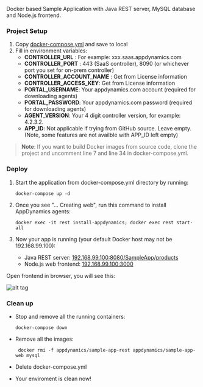 Docker based Sample Application with Java REST server, MySQL database and Node.js frontend.

### Project Setup
1. Copy [docker-compose.yml](https://github.com/Appdynamics/SampleApp/blob/master/docker-compose.yml) and save to local
2. Fill in environment variables:
     - **CONTROLLER_URL**  :  For example: xxx.saas.appdynamics.com
     - **CONTROLLER_PORT** : 443 (SaaS controller), 8090 (or whichever port you set for on-prem controller)
     - **CONTROLLER_ACCOUNT_NAME** : Get from License information
     - **CONTROLLER_ACCESS_KEY**: Get from License information
     - **PORTAL_USERNAME**: Your appdynamics.com account (required for downloading agents)
     - **PORTAL_PASSWORD**: Your appdynamics.com password (required for downloading agents)
     - **AGENT_VERSION**: Your 4 digit controller version, for example: 4.2.3.2.
     - **APP_ID**: Not applicable if trying from GitHub source. Leave empty. (Note, some features are not availble with APP_ID left empty)

> **Note**: If you want to build Docker images from source code, clone the project and uncomment line 7 and line 34 in docker-compose.yml.

### Deploy

1. Start the application from docker-compose.yml directory by running: 

    ```docker-compose up -d``` 
2. Once you see "... Creating web", run this command to install AppDynamics agents:

    ```docker exec -it rest install-appdynamics; docker exec rest start-all```
3. Now your app is running (your default Docker host may not be 192.168.99.100):
    * Java REST server: [192.168.99.100:8080/SampleApp/products](http://192.168.99.100:8080/SampleApp/products)
    * Node.js web frontend: [192.168.99.100:3000](http://192.168.99.100:3000/#)

Open frontend in browser, you will see this:

![alt tag](https://github.com/Appdynamics/SampleApp/blob/master/web/src/public/img/sampleapp.png)
### Clean up
* Stop and remove all the running containers: 
 
    ```docker-compose down```
* Remove all the images: 

    ``` docker rmi -f appdynamics/sample-app-rest appdynamics/sample-app-web mysql```
* Delete docker-compose.yml
* Your enviroment is clean now!
